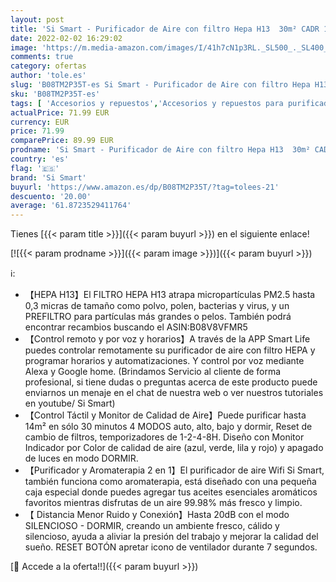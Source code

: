 ```yaml
---
layout: post
title: 'Si Smart - Purificador de Aire con filtro Hepa H13  30m² CADR 125m³/h. WIFI compatible APP Smart Life  Alexa & Google Home. Elimina Alérgenos  Humo y agentes biológicos. Y Aromaterapia.'
date: 2022-02-02 16:29:02
image: 'https://m.media-amazon.com/images/I/41h7cN1p3RL._SL500_._SL400_.jpg'
comments: true
category: ofertas
author: 'tole.es'
slug: 'B08TM2P35T-es Si Smart - Purificador de Aire con filtro Hepa H13 30m²...'
sku: 'B08TM2P35T-es'
tags: [ 'Accesorios y repuestos','Accesorios y repuestos para purificadores de aire','Climatización y calefacción','Hogar y cocina','alexa','google','home','si smart', ]
actualPrice: 71.99 EUR
currency: EUR
price: 71.99
comparePrice: 89.99 EUR
prodname: 'Si Smart - Purificador de Aire con filtro Hepa H13  30m² CADR 125m³/h. WIFI compatible APP Smart Life  Alexa & Google Home. Elimina Alérgenos  Humo y agentes biológicos. Y Aromaterapia.'
country: 'es'
flag: '🇪🇸'
brand: 'Si Smart'
buyurl: 'https://www.amazon.es/dp/B08TM2P35T/?tag=tolees-21'
descuento: '20.00'
average: '61.8723529411764'
---
```


Tienes [{{< param title >}}]({{< param buyurl >}}) en el siguiente enlace!

[![{{< param prodname >}}]({{< param image >}})]({{< param buyurl >}})

ℹ️:

- 【HEPA H13】El FILTRO HEPA H13 atrapa micropartículas PM2.5 hasta 0,3 micras de tamaño como polvo, polen, bacterias y virus, y un PREFILTRO para partículas más grandes o pelos. También podrá encontrar recambios buscando el ASIN:B08V8VFMR5
- 【Control remoto y por voz y horarios】A través de la APP Smart Life puedes controlar remotamente su purificador de aire con filtro HEPA y programar horarios y automatizaciones. Y control por voz mediante Alexa y Google home. (Brindamos Servicio al cliente de forma profesional, si tiene dudas o preguntas acerca de este producto puede enviarnos un menaje en el chat de nuestra web o ver nuestros tutoriales en youtube/ Si Smart)
- 【Control Táctil y Monitor de Calidad de Aire】Puede purificar hasta 14m² en sólo 30 minutos 4 MODOS auto, alto, bajo y dormir, Reset de cambio de filtros, temporizadores de 1-2-4-8H. Diseño con Monitor Indicador por Color de calidad de aire (azul, verde, lila y rojo) y apagado de luces en modo DORMIR.
- 【Purificador y Aromaterapia 2 en 1】El purificador de aire Wifi Si Smart, también funciona como aromaterapia, está diseñado con una pequeña caja especial donde puedes agregar tus aceites esenciales aromáticos favoritos mientras disfrutas de un aire 99.98% más fresco y limpio.
- 【 Distancia Menor Ruido y Conexión】Hasta 20dB con el modo SILENCIOSO - DORMIR, creando un ambiente fresco, cálido y silencioso, ayuda a aliviar la presión del trabajo y mejorar la calidad del sueño. RESET BOTÓN apretar icono de ventilador durante 7 segundos.

[🛒 Accede a la oferta!!]({{< param buyurl >}})
